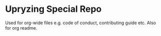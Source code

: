 # Upryzing Special Repo
Used for org-wide files e.g. code of conduct, contributing guide etc.
Also for org readme.
